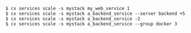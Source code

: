 <!-- usedin: [ _includes/_inlines/Toolbelt/common/services/services_example-2-v1.md] -->

```
$ cx services scale -s mystack my_web_service 1
$ cx services scale -s mystack a_backend_service --server backend +5
$ cx services scale -s mystack a_backend_service -2
$ cx services scale -s mystack a_backend_service --group docker 3
```
